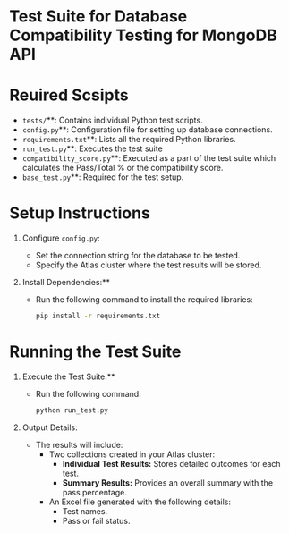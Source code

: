 # Test Suite for Database Compatibility Testing for MongoDB API


# Reuired Scsipts

- `tests/`**: Contains individual Python test scripts.
- `config.py`**: Configuration file for setting up database connections.
- `requirements.txt`**: Lists all the required Python libraries.
- `run_test.py`**: Executes the test suite
- `compatibility_score.py`**: Executed as a part of the test suite which calculates the Pass/Total % or the compatibility score.
- `base_test.py`**: Required for the test setup.

# Setup Instructions

1. Configure `config.py`:
   - Set the connection string for the database to be tested.
   - Specify the Atlas cluster where the test results will be stored.

2. Install Dependencies:**
   - Run the following command to install the required libraries:
     ```bash
     pip install -r requirements.txt
     ```

# Running the Test Suite

1. Execute the Test Suite:**
   - Run the following command:
     ```bash
     python run_test.py
     ```

2. Output Details:
   - The results will include:
     - Two collections created in your Atlas cluster:
       - **Individual Test Results:** Stores detailed outcomes for each test.
       - **Summary Results:** Provides an overall summary with the pass percentage.
     - An Excel file generated with the following details:
       - Test names.
       - Pass or fail status.

